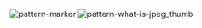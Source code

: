 
![pattern-marker](https://user-images.githubusercontent.com/131854021/234500980-64872822-7b3b-4b0d-af35-36aae2128c09.png)
![pattern-what-is-jpeg_thumb](https://user-images.githubusercontent.com/131854021/234505850-fb1a3b01-9895-40a8-b668-deecc3fd0457.png)
